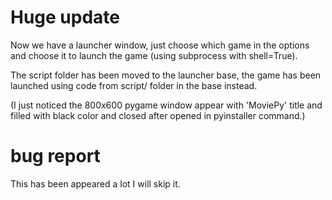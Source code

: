# Huge update

Now we have a launcher window, just choose which
game in the options and choose it to launch the
game (using subprocess with shell=True).

The script folder has been moved to the launcher
base, the game has been launched using code from
script/ folder in the base instead.

(I just noticed the 800x600 pygame window appear
with 'MoviePy' title and filled with black color
and closed after opened in pyinstaller command.)

# bug report 
This has been appeared a lot I will skip it.